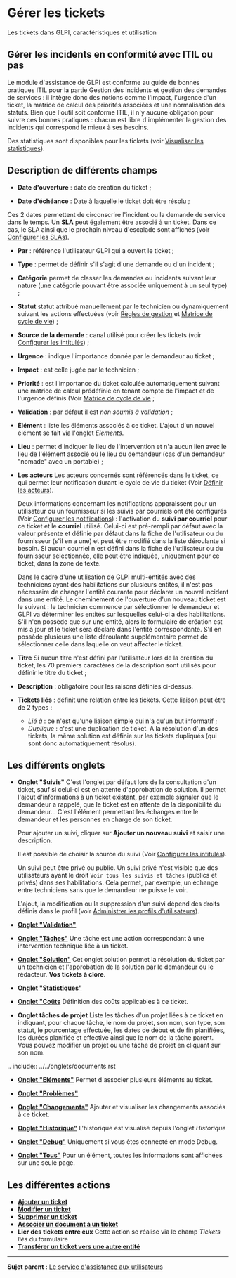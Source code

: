 Gérer les tickets
=================

Les tickets dans GLPI, caractéristiques et utilisation

Gérer les incidents en conformité avec ITIL ou pas
--------------------------------------------------

Le module d'assistance de GLPI est conforme au guide de bonnes pratiques ITIL pour la partie Gestion des incidents et gestion des demandes de services : il intègre donc des notions comme l'impact, l'urgence d'un ticket, la matrice de calcul des priorités associées et une normalisation des statuts. Bien que l'outil soit conforme ITIL, il n'y aucune obligation pour suivre ces bonnes pratiques : chacun est libre d'implémenter la gestion des incidents qui correspond le mieux à ses besoins.

Des statistiques sont disponibles pour les tickets (voir [Visualiser les statistiques](04_Module_Assistance/11_Statistiques.md "Les rapports concernant les tickets sont disponibles dans le menu Assistance > Statistiques")).


Description de différents champs
--------------------------------
- **Date d'ouverture** : date de création du ticket ;

- **Date d'échéance** : Date à laquelle le ticket doit être résolu ;

Ces 2 dates permettent de circonscrire l'incident ou la demande de service dans le temps. Un **SLA** peut également être associé à un ticket. Dans ce cas, le SLA ainsi que le prochain niveau d'escalade sont affichés (voir [Configurer les SLAs](08_Module_Configuration/05_Sla/01_Sla.md "Dans GLPI, administrer les SLAs peut se faire à partir du menu Configuration > SLAs.")).

- **Par** : référence l'utilisateur GLPI qui a ouvert le ticket ;

- **Type** : permet de définir s'il s'agit d'une demande ou d'un incident ;

- **Catégorie** permet de classer les demandes ou incidents suivant leur nature (une catégorie pouvant être associée uniquement à un seul type) ;

- **Statut** statut attribué manuellement par le technicien ou dynamiquement suivant les actions effectuées (voir [Règles de gestion](04_Module_Assistance/04_Tickets/01_Règles_de_gestion.md) et [Matrice de cycle de vie](04_Module_Assistance/05_Les_matrices_de_cycle_de_vie.md)) ;

- **Source de la demande** : canal utilisé pour créer les tickets (voir [Configurer les intitulés](08_Module_Configuration/02_Intitulés/01_Intitulés.md "Les intitulés se configurent depuis le menu Configuration > Intitulés")) ;

- **Urgence** : indique l'importance donnée par le demandeur au ticket ;

- **Impact** : est celle jugée par le technicien ;

- **Priorité** : est l'importance du ticket calculée automatiquement suivant une matrice de calcul prédéfinie en tenant compte de l'impact et de l'urgence définis (Voir [Matrice de cycle de vie](04_Module_Assistance/05_Les_matrices_de_cycle_de_vie.md) ;

- **Validation** : par défaut il est *non soumis à validation* ;

- **Élément** : liste les éléments associés à ce ticket. L'ajout d'un nouvel élément se fait via l'onglet *Elements*.

- **Lieu** : permet d'indiquer le lieu de l'intervention et n'a aucun lien avec le lieu de l'élément associé où le lieu du demandeur (cas d'un demandeur "nomade" avec un portable) ;

- **Les acteurs**
  Les acteurs concernés sont référencés dans le ticket, ce qui permet leur notification durant le cycle de vie du ticket (Voir [Définir les acteurs](04_Module_Assistance/02_Définir_les_Acteurs.md)).

  Deux informations concernant les notifications apparaissent pour un utilisateur ou un fournisseur si les suivis par courriels ont été configurés (Voir [Configurer les notifications](08_Module_Configuration/04_Notifications/01_Configurer_les_notifications.md "Les notifications se configurent depuis le menu Configuration > Notifications ;")) : l'activation du **suivi par courriel** pour ce ticket et le **courriel** utilisé. Celui-ci est pré-rempli par défaut avec la valeur présente et définie par défaut dans la fiche de l'utilisateur ou du fournisseur (s'il en a une) et peut être modifié dans la liste déroulante si besoin. Si aucun courriel n'est défini dans la fiche de l'utilisateur ou du fournisseur sélectionnée, elle peut être indiquée, uniquement pour ce ticket, dans la zone de texte.

  Dans le cadre d'une utilisation de GLPI multi-entités avec des techniciens ayant des habilitations sur plusieurs entités, il n'est pas nécessaire de changer l'entité courante pour déclarer un nouvel incident
dans une entité. Le cheminement de l'ouverture d'un nouveau ticket est le suivant : le technicien commence par sélectionner le demandeur et GLPI va déterminer les entités sur lesquelles celui-ci a des habilitations. 
  S'il n'en possède que sur une entité, alors le formulaire de création est mis à jour et le ticket sera déclaré dans l'entité correspondante.
  S'il en possède plusieurs une liste déroulante supplémentaire permet de sélectionner celle dans laquelle on veut affecter le ticket.

- **Titre**
  Si aucun titre n'est défini par l'utilisateur lors de la création du ticket, les 70 premiers caractères de la description sont utilisés pour définir le titre du ticket ;

- **Description** : obligatoire pour les raisons définies ci-dessus.

- **Tickets liés** : définit une relation entre les tickets. 
  Cette liaison peut être de 2 types :
  -   *Lié à* : ce n'est qu'une liaison simple qui n'a qu'un but informatif ;
  -   *Duplique* : c'est une duplication de ticket. A la résolution d'un des tickets, la même solution est définie sur les tickets dupliqués (qui sont donc automatiquement résolus).


Les différents onglets
----------------------
-   **Onglet "Suivis"**
    C'est l'onglet par défaut lors de la consultation d'un ticket, sauf si celui-ci est en attente d'approbation de solution. 
    Il permet l'ajout d'informations à un ticket existant, par exemple signaler que le demandeur a rappelé, que le ticket est en attente de la disponibilité du demandeur... 
    C'est l'élément permettant les échanges entre le demandeur et les personnes en charge de son ticket.

    Pour ajouter un suivi, cliquer sur **Ajouter un nouveau suivi** et saisir une description.

    Il est possible de choisir la source du suivi (Voir [Configurer les intitulés](08_Module_Configuration/02_Intitulés/01_Intitulés.md "Les intitulés se configurent depuis le menu Configuration > Intitulés")).

    Un suivi peut être privé ou public. Un suivi privé n'est visible que des utilisateurs ayant le droit `Voir tous les suivis et tâches` (publics et privés) dans ses habilitations. Cela permet, par exemple, un échange entre techniciens sans que le demandeur ne puisse le voir.

    L'ajout, la modification ou la suppression d'un suivi dépend des droits définis dans le profil (voir [Administrer les profils d'utilisateurs](07_Module_Administration/07_Profils/01_Profils.md "Dans GLPI, administrer les profils peut se faire à partir du menu Administration > Profils.")).


-   **[Onglet "Validation"](Les_différents_onglets/Onglet_Validations.md)**


-   **[Onglet "Tâches"](Les_différents_onglets/Onglet_Tâches.md)**
    Une tâche est une action correspondant à une intervention technique liée à un ticket.


-   **[Onglet "Solution"](Les_différents_onglets/Onglet_Solution.md)**
    Cet onglet solution permet la résolution du ticket par un technicien et l'approbation de la solution par le demandeur ou le rédacteur.
**Vos tickets à clore**.


-   **[Onglet "Statistiques"](Les_différents_onglets/Onglet_Statistiques.md)**


-   **[Onglet "Coûts](Les_différents_onglets/Onglet_Coûts.md)**
    Définition des coûts applicables à ce ticket.


-   **Onglet tâches de projet**
    Liste les tâches d'un projet liées à ce ticket en indiquant, pour chaque tâche, le nom du projet, son nom, son type, son statut, le pourcentage effectuée, les dates de début et de fin planifiées, les durées planifiée et effective ainsi que le nom de la tâche parent.
    Vous pouvez modifier un projet ou une tâche de projet en cliquant sur son nom.

.. include:: ../../onglets/documents.rst

-   **[Onglet "Eléments"](Les_différents_onglets/Onglet_Eléments.md)**
    Permet d'associer plusieurs éléments au ticket.


-   **[Onglet "Problèmes"](Les_différents_onglets/Onglet_Problèmes.md)**

-   **[Onglet "Changements"](Les_différents_onglets/Onglet_Changements.md)**
    Ajouter et visualiser les changements associés à ce ticket.

-   **[Onglet "Historique"](Les_différents_onglets/Onglet_Historique.md)**
     L'historique est visualisé depuis l'onglet *Historique*

-   **[Onglet "Debug"](Les_différents_onglets/Onglet_Debug.md)**
    Uniquement si vous êtes connecté en mode Debug.

-   **[Onglet "Tous"](Les_différents_onglets/Onglet_Tous.md)**
     Pour un élément, toutes les informations sont affichées sur une seule page.


Les différentes actions
-----------------------
-   **[Ajouter un ticket](04_Module_Assistance/05_Créer_un_ticket.md)**
-   **[Modifier un ticket](Les_différentes_actions/Modifier_un_objet.md)**
-   **[Supprimer un ticket](Les_différentes_actions/Supprimer_un_objet.md)**
-   **[Associer un document à un ticket](Les_différentes_actions/Lier_un_document_à_un_objet.md)**
-   **Lier des tickets entre eux**
    Cette action se réalise via le champ *Tickets liés* du formulaire
-   **[Transférer un ticket vers une autre entité](Les_différentes_actions/Transférer_un_objet.md)**


--------
**Sujet parent :** [Le service d'assistance aux utilisateurs](04_Module_Assistance/01_Module_Assistance.md "Le service d'Assistance aux utilisateurs de GLPI")
